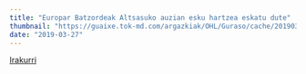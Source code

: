 ```yaml
---
title: "Europar Batzordeak Altsasuko auzian esku hartzea eskatu dute"
thumbnail: "https://guaixe.tok-md.com/argazkiak/OHL/Guraso/cache/20190320_124432_tokikom_735x413.jpg"
date: "2019-03-27"
---
```

[Irakurri](https://guaixe.eus/altsasu/1553676621420-europar-batzordeak-altsasuko-auzian-esku-hartzea-eskatu-dute)
